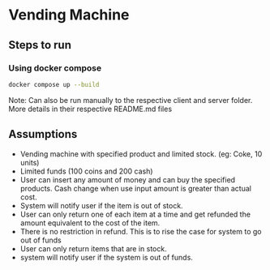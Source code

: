 # Vending Machine

## Steps to run 

### Using docker compose
  ```bash
  docker compose up --build
  ```

Note: Can also be run manually to the respective client and server folder. More details in their respective README.md files

## Assumptions
  - Vending machine with specified product and limited stock. (eg: Coke, 10 units)
  - Limited funds (100 coins and 200 cash)
  - User can insert any amount of money and can buy the specified products. Cash change when use input amount is greater than actual cost.
  - System will notify user if the item is out of stock.
  - User can only return one of each item at a time and get refunded the amount equivalent to the cost of the item.
  - There is no restriction in refund. This is to rise the case for system to go out of funds
  - User can only return items that are in stock.
  - system will notify user if the system is out of funds.
